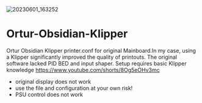![20230601_163252](https://github.com/DariuszJJ/Ortur-Obsidian-Klipper/assets/45244319/81b7110f-b02f-465d-90a4-df3e9be34c00)

# Ortur-Obsidian-Klipper
Ortur Obsidian Klipper printer.conf for original Mainboard.In my case, using a Klipper significantly improved the quality of printouts. 
The original software lacked PID BED and input shaper. Setup requires basic Klipper knowledge
https://www.youtube.com/shorts/8Og5eOHv3mc
- original display does not work
- use the file and configuration at your own risk!
- PSU control does not work


